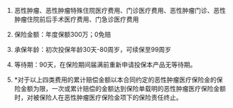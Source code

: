 1. 恶性肿瘤、恶性肿瘤特殊住院医疗费用、门诊医疗费用、恶性肿瘤门诊、恶性肿瘤住院前后手术医疗费用、门急诊医疗费用

2. 保险金额：年度保额300万；0免赔

3. 承保年龄：初次投保年龄30天-80周岁，可续保至99周岁

4. 等待期：90天，在保险期间届满前重新申请投保本产品无等待期。

5. *对于以上四类费用的累计赔偿金额以本合同约定的恶性肿瘤医疗保险金的保险金额为限，一次或累计赔偿的金额达到保险单载明的恶性肿瘤医疗保险金额时，对被保险人在恶性肿瘤医疗保险金项下的保险责任终止。